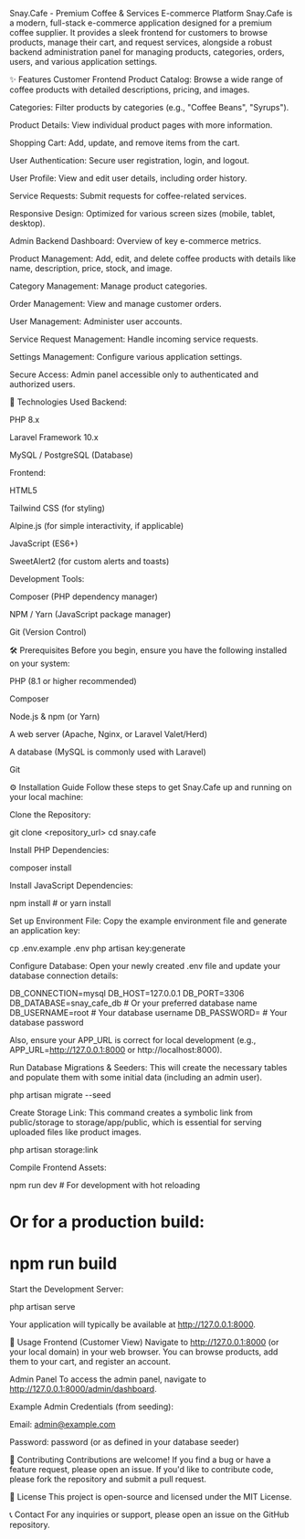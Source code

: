 Snay.Cafe - Premium Coffee & Services E-commerce Platform
Snay.Cafe is a modern, full-stack e-commerce application designed for a premium coffee supplier. It provides a sleek frontend for customers to browse products, manage their cart, and request services, alongside a robust backend administration panel for managing products, categories, orders, users, and various application settings.

✨ Features
Customer Frontend
Product Catalog: Browse a wide range of coffee products with detailed descriptions, pricing, and images.

Categories: Filter products by categories (e.g., "Coffee Beans", "Syrups").

Product Details: View individual product pages with more information.

Shopping Cart: Add, update, and remove items from the cart.

User Authentication: Secure user registration, login, and logout.

User Profile: View and edit user details, including order history.

Service Requests: Submit requests for coffee-related services.

Responsive Design: Optimized for various screen sizes (mobile, tablet, desktop).

Admin Backend
Dashboard: Overview of key e-commerce metrics.

Product Management: Add, edit, and delete coffee products with details like name, description, price, stock, and image.

Category Management: Manage product categories.

Order Management: View and manage customer orders.

User Management: Administer user accounts.

Service Request Management: Handle incoming service requests.

Settings Management: Configure various application settings.

Secure Access: Admin panel accessible only to authenticated and authorized users.

🚀 Technologies Used
Backend:

PHP 8.x

Laravel Framework 10.x

MySQL / PostgreSQL (Database)

Frontend:

HTML5

Tailwind CSS (for styling)

Alpine.js (for simple interactivity, if applicable)

JavaScript (ES6+)

SweetAlert2 (for custom alerts and toasts)

Development Tools:

Composer (PHP dependency manager)

NPM / Yarn (JavaScript package manager)

Git (Version Control)

🛠️ Prerequisites
Before you begin, ensure you have the following installed on your system:

PHP (8.1 or higher recommended)

Composer

Node.js & npm (or Yarn)

A web server (Apache, Nginx, or Laravel Valet/Herd)

A database (MySQL is commonly used with Laravel)

Git

⚙️ Installation Guide
Follow these steps to get Snay.Cafe up and running on your local machine:

Clone the Repository:

git clone <repository_url>
cd snay.cafe

Install PHP Dependencies:

composer install

Install JavaScript Dependencies:

npm install # or yarn install

Set up Environment File:
Copy the example environment file and generate an application key:

cp .env.example .env
php artisan key:generate

Configure Database:
Open your newly created .env file and update your database connection details:

DB_CONNECTION=mysql
DB_HOST=127.0.0.1
DB_PORT=3306
DB_DATABASE=snay_cafe_db # Or your preferred database name
DB_USERNAME=root         # Your database username
DB_PASSWORD=             # Your database password

Also, ensure your APP_URL is correct for local development (e.g., APP_URL=http://127.0.0.1:8000 or http://localhost:8000).

Run Database Migrations & Seeders:
This will create the necessary tables and populate them with some initial data (including an admin user).

php artisan migrate --seed

Create Storage Link:
This command creates a symbolic link from public/storage to storage/app/public, which is essential for serving uploaded files like product images.

php artisan storage:link

Compile Frontend Assets:

npm run dev # For development with hot reloading
# Or for a production build:
# npm run build

Start the Development Server:

php artisan serve

Your application will typically be available at http://127.0.0.1:8000.

🚀 Usage
Frontend (Customer View)
Navigate to http://127.0.0.1:8000 (or your local domain) in your web browser. You can browse products, add them to your cart, and register an account.

Admin Panel
To access the admin panel, navigate to http://127.0.0.1:8000/admin/dashboard.

Example Admin Credentials (from seeding):

Email: admin@example.com

Password: password (or as defined in your database seeder)

🤝 Contributing
Contributions are welcome! If you find a bug or have a feature request, please open an issue. If you'd like to contribute code, please fork the repository and submit a pull request.

📄 License
This project is open-source and licensed under the MIT License.

📞 Contact
For any inquiries or support, please open an issue on the GitHub repository.
